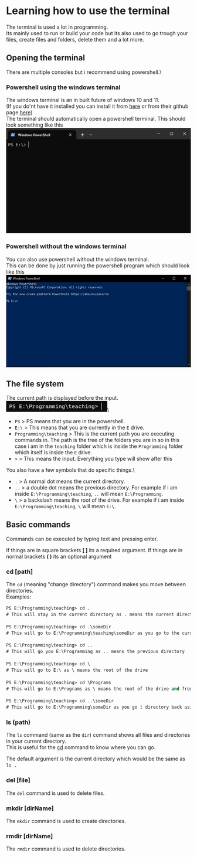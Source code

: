 # Learning how to use the terminal
The terminal is used a lot in programming.\
Its mainly used to run or build your code but its also used to go trough your files, create files and folders, delete them and a lot more.

## Opening the terminal
There are multiple consoles but i recommend using powershell.\

### Powershell using the windows terminal
The windows terminal is an in built future of windows 10 and 11.\
(If you do'nt have it installed you can install it from [here](https://apps.microsoft.com/detail/9N0DX20HK701?hl=en-us&gl=US) or from their github page [here](https://github.com/microsoft/terminal))\
The terminal should automatically open a powershell terminal. This should look something like this\
![Windows terminal powershell](./images/wt-powershell.PNG)

### Powershell without the windows terminal
You can also use powershell without the windows terminal.\
This can be done by just running the powershell program which should look like this\
![Standalone powershell](./images/powershell.PNG)

## The file system
The current path is displayed before the input.\
![Path shown in terminal](./images/file-path.PNG)\
- `PS` > PS means that you are in the powershell.
- `E:\` > This means that you are currently in the `E` drive.
- `Programming\teaching` > This is the current path you are executing commands in. The path is the tree of the folders you are in so in this case i am in the `teaching` folder which is inside the `Programming` folder which itself is inside the `E` drive.
- `>` > This means the input. Everything you type will show after this

You also have a few symbols that do specific things.\
- `.` > A normal dot means the current directory.
- `..` > a double dot means the previous directory. For example if i am inside `E:\Programming\teaching`, `..` will mean `E:\Programming`.
- `\` > a backslash means the root of the drive. For example if i am inside `E:\Programming\teaching`, `\` will mean `E:\`.

## Basic commands
Commands can be executed by typing text and pressing enter.

If things are in square brackets **[ ]** its a required argument.
If things are in normal brackets **( )** its an optional argument

### cd [path]
The `cd` (meaning "change directory") command makes you move between directories.\
Examples:
```ps
PS E:\Programming\teaching> cd . 
# This will stay in the current directory as . means the current directory

PS E:\Programming\teaching> cd .\someDir 
# This will go to E:\Programming\teaching\someDir as you go to the current directory and then into the directory called someDir

PS E:\Programming\teaching> cd .. 
# This will go you E:\Programming as .. means the previous directory

PS E:\Programming\teaching> cd \ 
# This will go to E:\ as \ means the root of the drive

PS E:\Programming\teaching> cd \Programs 
# This will go to E:\Programs as \ means the root of the drive and from there you go into the Programs folder

PS E:\Programming\teaching> cd ..\someDir 
# This will go to E:\Programming\someDir as you go 1 directory back using .. and then into the directory called someDir
```

### ls (path)
The `ls` command (same as the `dir`) command shows all files and directories in your current directory.\
This is useful for the [cd](#cd) command to know where you can go.

The default argument is the current directory which would be the same as `ls .`

### del [file]
The `del` command is used to delete files.

### mkdir [dirName]
The `mkdir` command is used to create directories.

### rmdir [dirName]
The `rmdir` command is used to delete directories.
